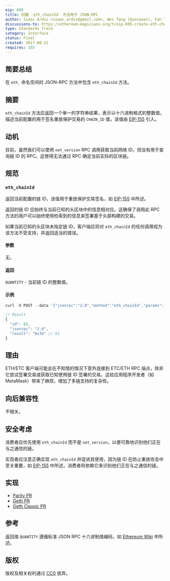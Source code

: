 ```yaml
---
eip: 695
title: 创建 `eth_chainId` 方法用于 JSON-RPC
author: Isaac Ardis <isaac.ardis@gmail.com>, Wei Tang (@sorpaas), Fan Torchz (@tcz001), Erik Marks (@rekmarks)
discussions-to: https://ethereum-magicians.org/t/eip-695-create-eth-chainid-method-for-json-rpc/1845
type: Standards Track
category: Interface
status: Final
created: 2017-08-21
requires: 155
---
```


## 简要总结

在 `eth_` 命名空间的 JSON-RPC 方法中包含 `eth_chainId` 方法。

## 摘要

`eth_chainId` 方法应返回一个单一的字符串结果，表示以十六进制格式的整数值，描述当前配置的用于签名重放保护交易的 `CHAIN_ID` 值，该值由 [EIP-155](./eip-155.md) 引入。

## 动机

目前，虽然我们可以使用 `net_version` RPC 调用获取当前网络 ID，但没有用于查询链 ID 的 RPC。这使得无法通过 RPC 确定当前实际的区块链。

## 规范

### `eth_chainId`

返回当前配置的链 ID，该值用于重放保护交易签名，如 [EIP-155](./eip-155.md) 中所述。

返回的链 ID 应始终与当前已知的头区块中的信息相对应。这确保了调用此 RPC 方法的用户可以始终使用检索到的信息来签署基于头部构建的交易。

如果当前已知的头区块未指定链 ID，客户端应将对 `eth_chainId` 的任何调用视为该方法不受支持，并返回适当的错误。

#### 参数

无。

#### 返回

`QUANTITY` - 当前链 ID 的整数值。

#### 示例

```js
curl -X POST --data '{"jsonrpc":"2.0","method":"eth_chainId","params":[],"id":83}'

// Result
{
  "id": 83,
  "jsonrpc": "2.0",
  "result": "0x3d" // 61
}
```

## 理由

ETH/ETC 客户端可能会在不知情的情况下意外连接到 ETC/ETH RPC 端点，除非它尝试签署交易或获取已知使用链 ID 签署的交易。这给应用程序开发者（如 MetaMask）带来了麻烦，增加了多链支持的复杂性。

## 向后兼容性

不相关。

## 安全考虑

消费者应优先使用 `eth_chainId` 而不是 `net_version`，以便可靠地识别他们正在与之通信的链。

实现者应注意正确实现 `eth_chainId` 并促进其使用，因为链 ID 在防止重放攻击中至关重要，如 [EIP-155](./eip-155.md) 中所述，消费者将依赖它来识别他们正在与之通信的链。

## 实现

- [Parity PR](https://github.com/paritytech/parity/pull/6329)
- [Geth PR](https://github.com/ethereum/go-ethereum/pull/17617)
- [Geth Classic PR](https://github.com/ethereumproject/go-ethereum/pull/336)

## 参考

返回值 `QUANTITY` 遵循标准 JSON RPC 十六进制值编码，如 [Ethereum Wiki](https://github.com/ethereum/wiki/wiki/JSON-RPC#hex-value-encoding) 中所述。

## 版权

版权及相关权利通过 [CC0](../LICENSE.md) 放弃。